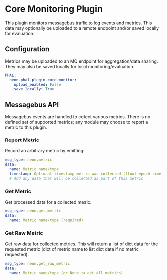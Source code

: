 # Core Monitoring Plugin
This plugin monitors messagebus traffic to log events and metrics. This data may
optionally be uploaded to a remote endpoint and/or saved locally for evaluation.

## Configuration
Metrics may be uploaded to an MQ endpoint for aggregation/data sharing. They may
also be saved locally for local monitoring/evaluation.

```yaml
PHAL:
  neon-phal-plugin-core-monitor:
    upload_enabled: False
    save_locally: True
```

## Messagebus API
Messagebus events are handled to collect various metrics. There is no defined 
set of supported metrics; any module may choose to report a metric to this plugin.

### Report Metric
Record an arbitrary metric by emitting:
```yaml
msg_type: neon.metric
data: 
  name: Metric name/type
  timestamp: Optional timestamp metric was collected (float epoch time)
  # Add any data that will be collected as part of this metric
```

### Get Metric
Get processed data for a collected metric.
```yaml
msg_type: neon.get_metric
data:
  name: Metric name/type (required)
```

### Get Raw Metric
Get raw data for collected metrics. This will return a list of dict data for the
requested metric (dict of metric name to list dict data if no metric requested).
```yaml
msg_type: neon.get_raw_metric
data:
  name: Metric name/type (or None to get all metrics)
```